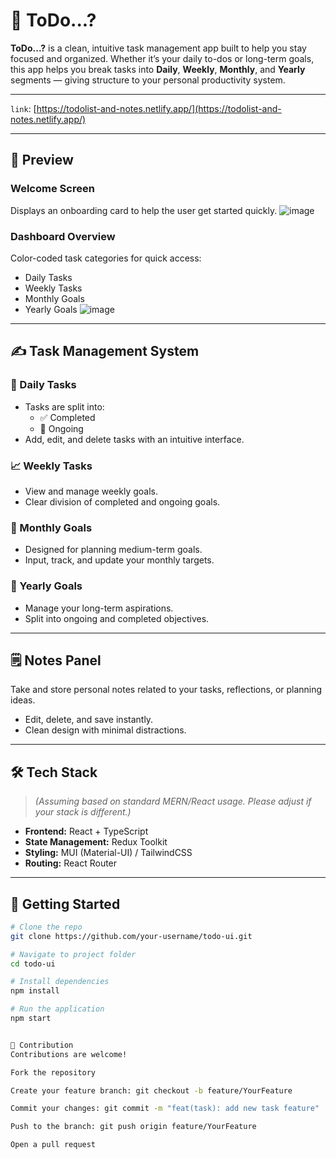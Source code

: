 # 🧠 ToDo...?

**ToDo...?** is a clean, intuitive task management app built to help you stay focused and organized. Whether it’s your daily to-dos or long-term goals, this app helps you break tasks into **Daily**, **Weekly**, **Monthly**, and **Yearly** segments — giving structure to your personal productivity system. 

---

`link`: [https://todolist-and-notes.netlify.app/](https://todolist-and-notes.netlify.app/)


---

## 📸 Preview

### Welcome Screen
Displays an onboarding card to help the user get started quickly.
![image](https://github.com/user-attachments/assets/290c970a-2cd8-475e-8962-61b2623d3962)

### Dashboard Overview
Color-coded task categories for quick access:
- Daily Tasks
- Weekly Tasks
- Monthly Goals
- Yearly Goals
![image](https://github.com/user-attachments/assets/d57ebd71-9c81-4601-aff9-5b3dfd2cb2cd)

---

## ✍️ Task Management System

### 📅 Daily Tasks
- Tasks are split into:
  - ✅ Completed
  - 🔄 Ongoing
- Add, edit, and delete tasks with an intuitive interface.

### 📈 Weekly Tasks
- View and manage weekly goals.
- Clear division of completed and ongoing goals.

### 📆 Monthly Goals
- Designed for planning medium-term goals.
- Input, track, and update your monthly targets.

### 🎯 Yearly Goals
- Manage your long-term aspirations.
- Split into ongoing and completed objectives.

---

## 🗒 Notes Panel
Take and store personal notes related to your tasks, reflections, or planning ideas.
- Edit, delete, and save instantly.
- Clean design with minimal distractions.

---

## 🛠 Tech Stack

> *(Assuming based on standard MERN/React usage. Please adjust if your stack is different.)*

- **Frontend:** React + TypeScript  
- **State Management:** Redux Toolkit  
- **Styling:** MUI (Material-UI) / TailwindCSS  
- **Routing:** React Router

---

## 🚀 Getting Started

```bash
# Clone the repo
git clone https://github.com/your-username/todo-ui.git

# Navigate to project folder
cd todo-ui

# Install dependencies
npm install

# Run the application
npm start


🤝 Contribution
Contributions are welcome!

Fork the repository

Create your feature branch: git checkout -b feature/YourFeature

Commit your changes: git commit -m "feat(task): add new task feature"

Push to the branch: git push origin feature/YourFeature

Open a pull request
